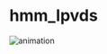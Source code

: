# hmm_lpvds
![animation](https://github.com/user-attachments/assets/fd1eef0a-a5d5-4cb0-b162-295e26759859)

